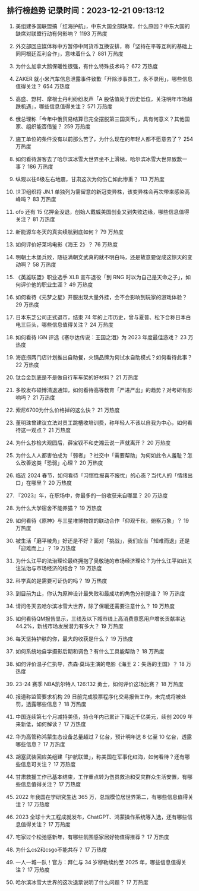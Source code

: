 
## 排行榜趋势 记录时间：2023-12-21 09:13:12
  
  1. 美组建多国联盟搞「红海护航」，中东大国全部缺席，什么原因？中东大国的缺席对联盟行动有何影响？ 1193 万热度
    
  2. 外交部回应媒体称中方暂停中阿货币互换安排，称「坚持在平等互利的基础上同阿根廷互利合作」，意味着什么？ 881 万热度
    
  3. 为什么加拿大鹅保暖性很强，有什么特殊技术吗？ 672 万热度
    
  4. ZAKER 就小米汽车信息泄露事件致歉「开除涉事员工，永不录用」，哪些信息值得关注？ 654 万热度
    
  5. 高盛、野村、摩根士丹利纷纷发声「A 股估值处于历史低位，关注明年市场超跌机遇」，哪些信息值得关注？ 571 万热度
    
  6. 俄总理称「今年中俄贸易结算已完全摆脱第三国货币」，具有何意义？其他国家、组织能否借鉴？ 259 万热度
    
  7. 施工单位的条件没有以前那么苦了，为什么现在的年轻人都不愿意去了？ 254 万热度
    
  8. 如何看待游客去了哈尔滨冰雪大世界坐不上滑梯，哈尔滨冰雪大世界致歉一事？ 186 万热度
    
  9. 纵观以往6级左右地震，甘肃这次为何伤亡如此惨重？ 113 万热度
    
  10. 世卫组织将 JN.1 单独列为需留意的新冠变异株，该变异株会再次带来感染高峰吗？ 83 万热度
    
  11. ofo 还有 15 亿押金没退，创始人戴威美国创业又到失败边缘，哪些信息值得关注？ 81 万热度
    
  12. 新能源车冬天的真实续航到底如何？ 79 万热度
    
  13. 如何评价好莱坞电影《海王 2》？ 76 万热度
    
  14. 明朝土木堡兵败，随征满朝文武真的就不明白吗，还是故意要促成这惊天的变动啊？ 58 万热度
    
  15. 《英雄联盟》职业选手 XLB 宣布退役「到 RNG 时以为自己是天命之子」，如何评价他的职业生涯？ 49 万热度
    
  16. 如何看待《元梦之星》开服出现大量外挂，会不会影响到玩家的游戏体验？ 29 万热度
    
  17. 日本东芝公司正式退市，结束 74 年的上市历史，曾与夏普、松下合称日本白电三巨头，哪些信息值得关注？ 24 万热度
    
  18. 如何看待 IGN 评选《塞尔达传说：王国之泪》为 2023 年度最佳游戏？ 23 万热度
    
  19. 海底捞两门店计划推出自助餐，火锅品牌为何试水自助模式？如何看待此事？ 22 万热度
    
  20. 钛合金到底是不是做自行车车架的好材料？ 21 万热度
    
  21. 多校发布硕博清退通知，如何看待高等教育「严进严出」的趋势？对考研有影响吗？ 21 万热度
    
  22. 索尼6700为什么价格掉的这么快？ 21 万热度
    
  23. 董明珠曾建议立法对员工跳槽收培训费，称年轻人不该以自我为中心，如何看待这一观点？ 21 万热度
    
  24. 为什么抄检大观园后，薛宝钗不和史湘云说一声就离开？ 20 万热度
    
  25. 为什么人人都害怕成为「弱者」？社交中「需要帮助」为何如此令人羞耻？怎么改善这类「恐弱」心理？ 20 万热度
    
  26. 临近 2024 春节，如何看待「习惯性报喜不报忧」的心态？当代人的「情绪出口」在哪里？ 20 万热度
    
  27. 『2023』年，在职场中，你最多的一份收获来自哪里？ 20 万热度
    
  28. 为什么大学宿舍不能养猫？ 19 万热度
    
  29. 如何看待《原神》与三星堆博物馆的联动合作「仰观千秋，俯察万象」？ 19 万热度
    
  30. 被生活「磨平棱角」好还是不好？面对「挑战」，我们应当「知难而退」还是「迎难而上」？ 19 万热度
    
  31. 为什么江平的法治理论最终拥抱了吴敬琏的市场经济理论？为什么江平如此关注法治与市场经济的结合？ 19 万热度
    
  32. 科学真的是需要可证伪的吗？ 19 万热度
    
  33. 到目前为止，你认为原神设计最失败和最成功的角色分别是谁？ 19 万热度
    
  34. 请问冬天去哈尔滨冰雪大世界，除了保暖还需要注意什么？ 19 万热度
    
  35. 如何看待QM报告显示，三线及以下城市线上高消费意愿用户增长贡献率达44.2%，新线市场发展潜力有多大？ 19 万热度
    
  36. 每天坚持护肤的你，最大的收获是什么？ 19 万热度
    
  37. 如何系统地自学摄影后期和调色？有什么工具能帮助？ 18 万热度
    
  38. 如何评价温子仁执导，杰森·莫玛主演的电影《海王 2：失落的王国》？ 18 万热度
    
  39. 23-24 赛季 NBA凯尔特人 126:132 勇士，如何评价这场比赛？ 18 万热度
    
  40. 报道称监管要求机构 29 日前完成股票程序化交易报告工作，未完成将被处罚，透露哪些信息？ 18 万热度
    
  41. 中国连续第七个月减持美债，持仓年内已累计下降近千亿美元，续创 2009 年来新低，如何解读？ 17 万热度
    
  42. 华为高管称鸿蒙生态设备总量超过 7 亿台，预计明年达 8 亿至 10 亿台，透露哪些信息？ 17 万热度
    
  43. 胡塞武装回应美组建「护航联盟」，称美国在军事化红海，如何看待？还有哪些信息可关注？ 17 万热度
    
  44. 甘肃救援工作已基本结束，工作重点转为伤员救治和受灾群众生活安置，有哪些信息值得关注？ 17 万热度
    
  45. 2022 年我国在学研究生达 365 万，总规模位居世界第二，有哪些信息值得关注？ 17 万热度
    
  46. 2023 全球十大工程成就发布，ChatGPT、鸿蒙操作系统等入选，还有哪些信息值得关注？ 17 万热度
    
  47. 宅家过个松弛感新年，有哪些氛围感家居好物值得推荐？ 17 万热度
    
  48. 为什么cs2和csgo不能共存？ 17 万热度
    
  49. 一人一城一队！官方：拜仁与 34 岁穆勒续约至 2025 年，哪些信息值得关注？ 17 万热度
    
  50. 哈尔滨冰雪大世界的这次退票说明了什么问题？ 17 万热度
    